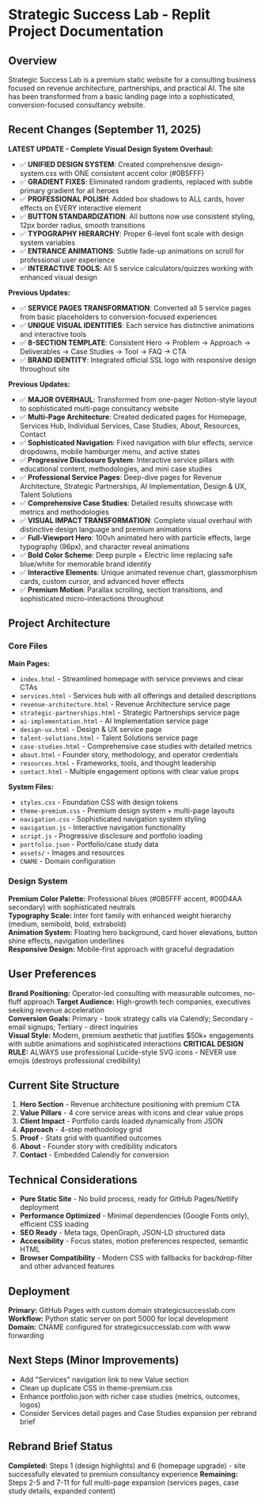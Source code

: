 # Strategic Success Lab - Replit Project Documentation

## Overview
Strategic Success Lab is a premium static website for a consulting business focused on revenue architecture, partnerships, and practical AI. The site has been transformed from a basic landing page into a sophisticated, conversion-focused consultancy website.

## Recent Changes (September 11, 2025)

**LATEST UPDATE - Complete Visual Design System Overhaul:**
- ✅ **UNIFIED DESIGN SYSTEM**: Created comprehensive design-system.css with ONE consistent accent color (#0B5FFF)
- ✅ **GRADIENT FIXES**: Eliminated random gradients, replaced with subtle primary gradient for all heroes
- ✅ **PROFESSIONAL POLISH**: Added box shadows to ALL cards, hover effects on EVERY interactive element
- ✅ **BUTTON STANDARDIZATION**: All buttons now use consistent styling, 12px border radius, smooth transitions
- ✅ **TYPOGRAPHY HIERARCHY**: Proper 6-level font scale with design system variables
- ✅ **ENTRANCE ANIMATIONS**: Subtle fade-up animations on scroll for professional user experience
- ✅ **INTERACTIVE TOOLS**: All 5 service calculators/quizzes working with enhanced visual design

**Previous Updates:**
- ✅ **SERVICE PAGES TRANSFORMATION**: Converted all 5 service pages from basic placeholders to conversion-focused experiences
- ✅ **UNIQUE VISUAL IDENTITIES**: Each service has distinctive animations and interactive tools
- ✅ **8-SECTION TEMPLATE**: Consistent Hero → Problem → Approach → Deliverables → Case Studies → Tool → FAQ → CTA
- ✅ **BRAND IDENTITY**: Integrated official SSL logo with responsive design throughout site

**Previous Updates:**
- ✅ **MAJOR OVERHAUL**: Transformed from one-pager Notion-style layout to sophisticated multi-page consultancy website
- ✅ **Multi-Page Architecture**: Created dedicated pages for Homepage, Services Hub, Individual Services, Case Studies, About, Resources, Contact
- ✅ **Sophisticated Navigation**: Fixed navigation with blur effects, service dropdowns, mobile hamburger menu, and active states
- ✅ **Progressive Disclosure System**: Interactive service pillars with educational content, methodologies, and mini case studies
- ✅ **Professional Service Pages**: Deep-dive pages for Revenue Architecture, Strategic Partnerships, AI Implementation, Design & UX, Talent Solutions
- ✅ **Comprehensive Case Studies**: Detailed results showcase with metrics and methodologies
- ✅ **VISUAL IMPACT TRANSFORMATION**: Complete visual overhaul with distinctive design language and premium animations
- ✅ **Full-Viewport Hero**: 100vh animated hero with particle effects, large typography (96px), and character reveal animations
- ✅ **Bold Color Scheme**: Deep purple + Electric lime replacing safe blue/white for memorable brand identity
- ✅ **Interactive Elements**: Unique animated revenue chart, glassmorphism cards, custom cursor, and advanced hover effects
- ✅ **Premium Motion**: Parallax scrolling, section transitions, and sophisticated micro-interactions throughout

## Project Architecture

### Core Files
**Main Pages:**
- `index.html` - Streamlined homepage with service previews and clear CTAs
- `services.html` - Services hub with all offerings and detailed descriptions
- `revenue-architecture.html` - Revenue Architecture service page
- `strategic-partnerships.html` - Strategic Partnerships service page
- `ai-implementation.html` - AI Implementation service page
- `design-ux.html` - Design & UX service page
- `talent-solutions.html` - Talent Solutions service page
- `case-studies.html` - Comprehensive case studies with detailed metrics
- `about.html` - Founder story, methodology, and operator credentials
- `resources.html` - Frameworks, tools, and thought leadership
- `contact.html` - Multiple engagement options with clear value props

**System Files:**
- `styles.css` - Foundation CSS with design tokens
- `theme-premium.css` - Premium design system + multi-page layouts
- `navigation.css` - Sophisticated navigation system styling
- `navigation.js` - Interactive navigation functionality
- `script.js` - Progressive disclosure and portfolio loading
- `portfolio.json` - Portfolio/case study data
- `assets/` - Images and resources
- `CNAME` - Domain configuration

### Design System
**Premium Color Palette:** Professional blues (#0B5FFF accent, #00D4AA secondary) with sophisticated neutrals  
**Typography Scale:** Inter font family with enhanced weight hierarchy (medium, semibold, bold, extrabold)  
**Animation System:** Floating hero background, card hover elevations, button shine effects, navigation underlines  
**Responsive Design:** Mobile-first approach with graceful degradation  

## User Preferences
**Brand Positioning:** Operator-led consulting with measurable outcomes, no-fluff approach
**Target Audience:** High-growth tech companies, executives seeking revenue acceleration  
**Conversion Goals:** Primary - book strategy calls via Calendly; Secondary - email signups; Tertiary - direct inquiries  
**Visual Style:** Modern, premium aesthetic that justifies $50k+ engagements with subtle animations and sophisticated interactions
**CRITICAL DESIGN RULE:** ALWAYS use professional Lucide-style SVG icons - NEVER use emojis (destroys professional credibility)

## Current Site Structure
1. **Hero Section** - Revenue architecture positioning with premium CTA
2. **Value Pillars** - 4 core service areas with icons and clear value props
3. **Client Impact** - Portfolio cards loaded dynamically from JSON
4. **Approach** - 4-step methodology grid 
5. **Proof** - Stats grid with quantified outcomes
6. **About** - Founder story with credibility indicators
7. **Contact** - Embedded Calendly for conversion

## Technical Considerations
- **Pure Static Site** - No build process, ready for GitHub Pages/Netlify deployment
- **Performance Optimized** - Minimal dependencies (Google Fonts only), efficient CSS loading
- **SEO Ready** - Meta tags, OpenGraph, JSON-LD structured data
- **Accessibility** - Focus states, motion preferences respected, semantic HTML
- **Browser Compatibility** - Modern CSS with fallbacks for backdrop-filter and other advanced features

## Deployment
**Primary:** GitHub Pages with custom domain strategicsuccesslab.com  
**Workflow:** Python static server on port 5000 for local development
**Domain:** CNAME configured for strategicsuccesslab.com with www forwarding

## Next Steps (Minor Improvements)
- Add "Services" navigation link to new Value section
- Clean up duplicate CSS in theme-premium.css  
- Enhance portfolio.json with richer case studies (metrics, outcomes, logos)
- Consider Services detail pages and Case Studies expansion per rebrand brief

## Rebrand Brief Status
**Completed:** Steps 1 (design highlights) and 6 (homepage upgrade) - site successfully elevated to premium consultancy experience
**Remaining:** Steps 2-5 and 7-11 for full multi-page expansion (services pages, case study details, expanded content)